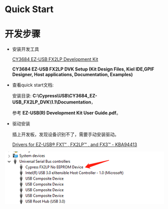 # Quick Start


# 开发步骤

* 安装开发工具

  [CY3684 EZ-USB FX2LP Development Kit](https://www.cypress.com/documentation/development-kitsboards/cy3684-ez-usb-fx2lp-development-kit)

  **CY3684 EZ-USB FX2LP DVK Setup (Kit Design Files, Kiel IDE,GPIF Designer, Host applications, Documentation, Examples)**


* 查看quick start文档:

  安装目录: **C:\Cypress\USB\CY3684_EZ-USB_FX2LP_DVK\1.1\Documentation**，

  参考 **EZ-USB(R) Development Kit User Guide.pdf**。

* 驱动安装

  插上开发板，发现设备识别不了，需要手动安装驱动。

  [Drivers for EZ-USB® FX1™ , FX2LP™ , and FX3™ - KBA94413](https://community.cypress.com/docs/DOC-12366)

![driver_install_pic](../pic/quick_start.PNG)
